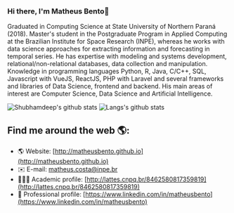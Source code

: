 ### Hi there, I'm **Matheus Bento**👋

Graduated in Computing Science at State University of Northern Paraná (2018). Master's student in the Postgraduate Program in Applied Computing at the Brazilian Institute for Space Research (INPE), whereas he works with data science approaches for extracting information and forecasting in temporal series. He has expertise with modeling and systems development, relational/non-relational databases, data collection and manipulation. Knowledge in programming languages Python, R, Java, C/C++, SQL, Javascript with VueJS, ReactJS, PHP with Laravel and several frameworks and libraries of Data Science, frontend and backend. His main areas of interest are Computer Science, Data Science and Artificial Intelligence.

![Shubhamdeep's github stats](https://github-readme-stats.vercel.app/api??username=MatheusBento&show_icons=true&hide_border=true&hide=contribs,prs&count_private=true)
![Langs's github stats](https://github-readme-stats.vercel.app/api/top-langs/?username=MatheusBento&layout=compact)



## Find me around the web 🌎:
- 🌎 Website: [http://matheusbento.github.io](http://matheusbento.github.io) 
- ✉️ E-mail: [matheus.costa@inpe.br](mailto:matheus.costa@inpe.br)
- 👨🏽‍🔬 Academic profile: [http://lattes.cnpq.br/8462580817359819](http://lattes.cnpq.br/8462580817359819)
- 💼 Professional profile: [https://www.linkedin.com/in/matheusbento](https://www.linkedin.com/in/matheusbento) 